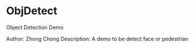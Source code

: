 # ObjDetect
Object Detection Demo

Author: Zhong Chong
Description: A demo to be detect face or pedestrian
